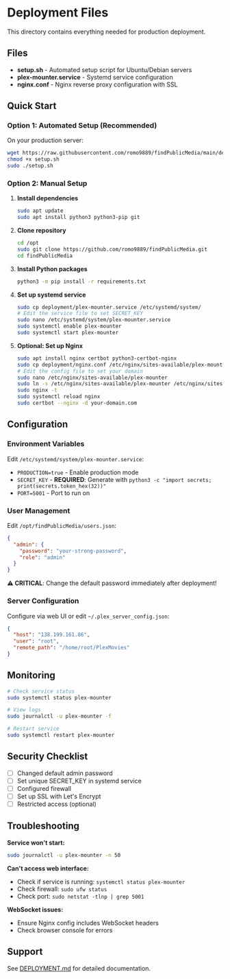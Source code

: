 # Deployment Files

This directory contains everything needed for production deployment.

## Files

- **setup.sh** - Automated setup script for Ubuntu/Debian servers
- **plex-mounter.service** - Systemd service configuration
- **nginx.conf** - Nginx reverse proxy configuration with SSL

## Quick Start

### Option 1: Automated Setup (Recommended)

On your production server:

```bash
wget https://raw.githubusercontent.com/romo9889/findPublicMedia/main/deployment/setup.sh
chmod +x setup.sh
sudo ./setup.sh
```

### Option 2: Manual Setup

1. **Install dependencies**
   ```bash
   sudo apt update
   sudo apt install python3 python3-pip git
   ```

2. **Clone repository**
   ```bash
   cd /opt
   sudo git clone https://github.com/romo9889/findPublicMedia.git
   cd findPublicMedia
   ```

3. **Install Python packages**
   ```bash
   python3 -m pip install -r requirements.txt
   ```

4. **Set up systemd service**
   ```bash
   sudo cp deployment/plex-mounter.service /etc/systemd/system/
   # Edit the service file to set SECRET_KEY
   sudo nano /etc/systemd/system/plex-mounter.service
   sudo systemctl enable plex-mounter
   sudo systemctl start plex-mounter
   ```

5. **Optional: Set up Nginx**
   ```bash
   sudo apt install nginx certbot python3-certbot-nginx
   sudo cp deployment/nginx.conf /etc/nginx/sites-available/plex-mounter
   # Edit the config file to set your domain
   sudo nano /etc/nginx/sites-available/plex-mounter
   sudo ln -s /etc/nginx/sites-available/plex-mounter /etc/nginx/sites-enabled/
   sudo nginx -t
   sudo systemctl reload nginx
   sudo certbot --nginx -d your-domain.com
   ```

## Configuration

### Environment Variables

Edit `/etc/systemd/system/plex-mounter.service`:

- `PRODUCTION=true` - Enable production mode
- `SECRET_KEY` - **REQUIRED**: Generate with `python3 -c "import secrets; print(secrets.token_hex(32))"`
- `PORT=5001` - Port to run on

### User Management

Edit `/opt/findPublicMedia/users.json`:

```json
{
  "admin": {
    "password": "your-strong-password",
    "role": "admin"
  }
}
```

**⚠️ CRITICAL**: Change the default password immediately after deployment!

### Server Configuration

Configure via web UI or edit `~/.plex_server_config.json`:

```json
{
  "host": "138.199.161.86",
  "user": "root",
  "remote_path": "/home/root/PlexMovies"
}
```

## Monitoring

```bash
# Check service status
sudo systemctl status plex-mounter

# View logs
sudo journalctl -u plex-mounter -f

# Restart service
sudo systemctl restart plex-mounter
```

## Security Checklist

- [ ] Changed default admin password
- [ ] Set unique SECRET_KEY in systemd service
- [ ] Configured firewall
- [ ] Set up SSL with Let's Encrypt
- [ ] Restricted access (optional)

## Troubleshooting

**Service won't start:**
```bash
sudo journalctl -u plex-mounter -n 50
```

**Can't access web interface:**
- Check if service is running: `systemctl status plex-mounter`
- Check firewall: `sudo ufw status`
- Check port: `sudo netstat -tlnp | grep 5001`

**WebSocket issues:**
- Ensure Nginx config includes WebSocket headers
- Check browser console for errors

## Support

See [DEPLOYMENT.md](../DEPLOYMENT.md) for detailed documentation.
